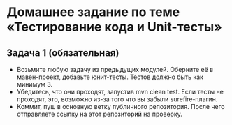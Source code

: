 # Домашнее задание по теме «Тестирование кода и Unit-тесты»


## Задача 1 (обязательная)

- Возьмите любую задачу из предыдущих модулей. Оберните её в мавен-проект, добавьте юнит-тесты. Тестов должно быть как минимум 3.
- Убедитесь, что они проходят, запустив mvn clean test. Если тесты не проходят, это, возможно из-за того что вы забыли surefire-плагин.
- Коммит, пуш в основную ветку публичного репозитория. После чего отправляете ссылку на этот репозиторий на проверку.


